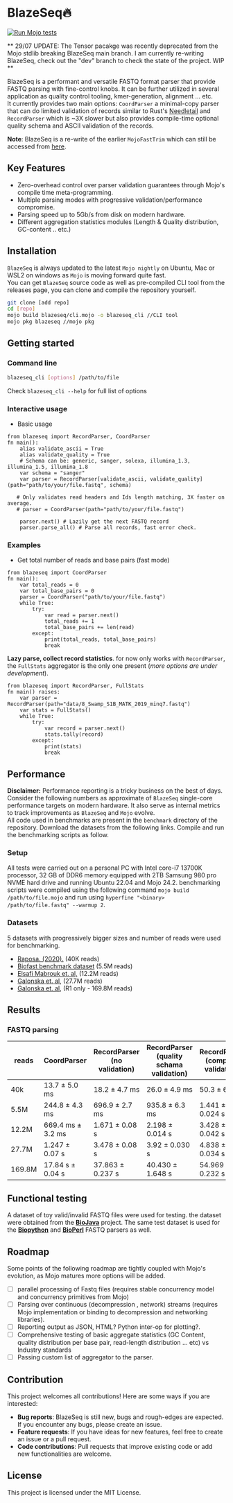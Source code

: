 
# BlazeSeq🔥

[![Run Mojo tests](https://github.com/MoSafi2/BlazeSeq/actions/workflows/run-tests.yml/badge.svg)](https://github.com/MoSafi2/BlazeSeq/actions/workflows/run-tests.yml)

** 29/07 UPDATE: The Tensor pacakge was recently deprecated from the Mojo stdlib breaking BlazeSeq main branch. I am currently re-writing BlazeSeq, check out the "dev" branch to check the state of the project. WIP 
**

BlazeSeq is a performant and versatile FASTQ format parser that provide FASTQ parsing with fine-control knobs. It can be further utilized in several application as quality control tooling, kmer-generation, alignment ... etc.  
It currently provides two main options: `CoordParser` a minimal-copy parser that can do limited validation of records similar to Rust's [Needletail](https://github.com/onecodex/needletail/tree/master) and `RecordParser` which is ~3X slower but also provides compile-time optional quality schema and ASCII validation of the records.

**Note**: BlazeSeq is a re-write of the earlier `MojoFastTrim` which can still be accessed from [here](https://github.com/MoSafi2/BlazeSeq/tree/MojoFastTrim).

## Key Features

* Zero-overhead control over parser validation guarantees through Mojo's compile time meta-programming.
* Multiple parsing modes with progressive validation/performance compromise.
* Parsing speed up to 5Gb/s from disk on modern hardware.
* Different aggregation statistics modules (Length & Quality distribution, GC-content .. etc.)

## Installation

`BlazeSeq`  is always updated to the latest `Mojo nightly` on Ubuntu, Mac or WSL2 on windows as `Mojo` is moving forward quite fast.  
You can get `BlazeSeq` source code as well as pre-compiled CLI tool from the releases page, you can clone and compile the repository yourself.

```bash
git clone [add repo]
cd [repo]
mojo build blazeseq/cli.mojo -o blazeseq_cli //CLI tool
mojo pkg blazeseq //mojo pkg
```

## Getting started

### Command line

```bash
blazeseq_cli [options] /path/to/file
```

Check `blazeseq_cli --help` for full list of options

### Interactive usage

* Basic usage

```mojo
from blazeseq import RecordParser, CoordParser
fn main():
    alias validate_ascii = True
    alias validate_quality = True
    # Schema can be: generic, sanger, solexa, illumina_1.3, illumina_1.5, illumina_1.8
    var schema = "sanger"
    var parser = RecordParser[validate_ascii, validate_quality](path="path/to/your/file.fastq", schema)

   # Only validates read headers and Ids length matching, 3X faster on average.
   # parser = CoordParser(path="path/to/your/file.fastq") 

    parser.next() # Lazily get the next FASTQ record
    parser.parse_all() # Parse all records, fast error check.

```

### Examples

* Get total number of reads and base pairs (fast mode)

```mojo
from blazeseq import CoordParser
fn main():
    var total_reads = 0
    var total_base_pairs = 0
    parser = CoordParser("path/to/your/file.fastq")
    while True:
        try:
            var read = parser.next()
            total_reads += 1
            total_base_pairs += len(read)
        except:
            print(total_reads, total_base_pairs)
            break

```

**Lazy parse, collect record statistics**. for now only works with `RecordParser`, the `FullStats` aggregator is the only one present (_more options are under development_).

```mojo
from blazeseq import RecordParser, FullStats
fn main() raises:
    var parser = RecordParser(path="data/8_Swamp_S1B_MATK_2019_minq7.fastq")
    var stats = FullStats()
    while True:
        try:
            var record = parser.next()
            stats.tally(record)
        except:
            print(stats)
            break
```

## Performance

**Disclaimer:** Performance reporting is a tricky business on the best of days. Consider the following numbers as approximate of `BlazeSeq` single-core performance targets on modern hardware. It also serve as internal metrics to track improvements as `BlazeSeq` and `Mojo` evolve.  
All code used in benchmarks are present in the `benchmark` directory of the repository. Download the datasets from the following links. Compile and run the benchmarking scripts as follow.

### Setup

All tests were carried out on a personal PC with Intel core-i7 13700K processor, 32 GB of DDR6 memory equipped with 2TB Samsung 980 pro NVME hard drive and running Ubuntu 22.04 and Mojo 24.2. benchmarking scripts were compiled using the following command `mojo build /path/to/file.mojo` and run using `hyperfine "<binary> /path/to/file.fastq" --warmup 2`.

### Datasets

5 datasets with progressively bigger sizes and number of reads were used for benchmarking.

* [Raposa. (2020).](https://zenodo.org/records/3736457/files/9_Swamp_S2B_rbcLa_2019_minq7.fastq?download=1) (40K reads)
* [Biofast benchmark dataset](https://github.com/lh3/biofast/releases/tag/biofast-data-v1) (5.5M reads)
* [Elsafi Mabrouk et. al,](https://www.ebi.ac.uk/ena/browser/view/SRR16012060) (12.2M reads)
* [Galonska et. al,](https://www.ebi.ac.uk/ena/browser/view/SRR4381936) (27.7M reads)
* [Galonska et. al,](https://www.ebi.ac.uk/ena/browser/view/SRR4381933) (R1 only - 169.8M reads)

## Results

### FASTQ parsing

| reads  | CoordParser     | RecordParser (no validation) | RecordParser <br> (quality schama validation) | RecordParser (complete validation) |
| ------ | --------------- | ---------------------------- | --------------------------------------------- | ---------------------------------- |
| 40k    | 13.7 ± 5.0 ms   | 18.2 ± 4.7 ms                | 26.0 ± 4.9 ms                                 | 50.3 ± 6.3 ms                      |
| 5.5M   | 244.8 ± 4.3 ms  | 696.9 ± 2.7 ms               | 935.8 ± 6.3 ms                                | 1.441 ± 0.024 s                    |
| 12.2M  | 669.4 ms ± 3.2 ms| 1.671 ± 0.08 s               | 2.198 ± 0.014 s                               | 3.428 ± 0.042 s                    |
| 27.7M  | 1.247 ± 0.07 s  | 3.478 ± 0.08 s               | 3.92 ± 0.030 s                                | 4.838 ± 0.034 s                    |
| 169.8M | 17.84 s ± 0.04 s| 37.863 ±  0.237 s            | 40.430 ±  1.648 s                             | 54.969 ± 0.232 s                   |

## Functional testing

A dataset of toy valid/invalid FASTQ files were used for testing.
the dataset were obtained from the [**BioJava**](https://github.com/biojava/biojava/tree/master/biojava-genome%2Fsrc%2Ftest%2Fresources%2Forg%2Fbiojava%2Fnbio%2Fgenome%2Fio%2Ffastq) project.
The same test dataset is used for the [**Biopython**](https://biopython.org/) and [**BioPerl**](https://bioperl.org/) FASTQ parsers as well.  

## Roadmap

Some points of the following roadmap are tightly coupled with Mojo's evolution, as Mojo matures more options will be added.

* [ ] parallel processing of Fastq files (requires stable concurrency model and concurrency primitives from Mojo)
* [ ] Parsing over continuous (decompression , network) streams (requires Mojo implementation or binding to decompression and networking libraries).
* [ ] Reporting output as JSON, HTML? Python inter-op for plotting?.
* [ ] Comprehensive testing of basic aggregate statistics (GC Content, quality distribution per  base pair, read-length distribution ... etc) vs Industry standards
* [ ] Passing custom list of aggregator to the parser.

## Contribution

This project welcomes all contributions! Here are some ways if you are interested:

* **Bug reports**: BlazeSeq is still new, bugs and rough-edges are expected. If you encounter any bugs, please create an issue.
* **Feature requests**: If you have ideas for new features, feel free to create an issue or a pull request.
* **Code contributions**: Pull requests that improve existing code or add new functionalities are welcome.

## License

This project is licensed under the MIT License.

